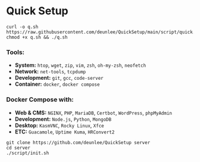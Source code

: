 # Quick Setup

```
curl -o q.sh https://raw.githubusercontent.com/deunlee/QuickSetup/main/script/quick.sh
chmod +x q.sh && ./q.sh
```

### Tools:
- **System:** `htop`, `wget`, `zip`, `vim`, `zsh`, `oh-my-zsh`, `neofetch`
- **Network:** `net-tools`, `tcpdump`
- **Development:** `git`, `gcc`, `code-server`
- **Container:** `docker`, `docker compose`

### Docker Compose with:
- **Web & CMS:** `NGINX`, `PHP`, `MariaDB`, `Certbot`, `WordPress`, `phpMyAdmin`
- **Development:** `Node.js`, `Python`, `MongoDB`
- **Desktop:** `KasmVNC`, `Rocky Linux`, `Xfce`
- **ETC:** `Guacamole`, `Uptime Kuma`, `HRConvert2`



```
git clone https://github.com/deunlee/QuickSetup server
cd server
./script/init.sh
```




